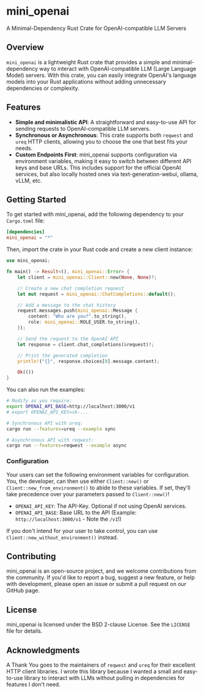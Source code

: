 # mini_openai

A Minimal-Dependency Rust Crate for OpenAI-compatible LLM Servers

## Overview

`mini_openai` is a lightweight Rust crate that provides a simple and minimal-dependency way to interact with OpenAI-compatible LLM (Large Language Model) servers. With this crate, you can easily integrate OpenAI's language models into your Rust applications without adding unnecessary dependencies or complexity.

## Features

* **Simple and minimalistic API**: A straightforward and easy-to-use API for sending requests to OpenAI-compatible LLM servers.
* **Synchronous or Asynchronous**: This crate supports both `reqwest` and `ureq` HTTP clients, allowing you to choose the one that best fits your needs.
* **Custom Endpoints First**: mini_openai supports configuration via environment variables, making it easy to switch between different API keys and base URLs. This includes support for the official OpenAI services, but also locally hosted ones via text-generation-webui, ollama, vLLM, etc.

## Getting Started

To get started with mini_openai, add the following dependency to your `Cargo.toml` file:

```toml
[dependencies]
mini_openai = "*"
```

Then, import the crate in your Rust code and create a new client instance:

```rust
use mini_openai;

fn main() -> Result<(), mini_openai::Error> {
    let client = mini_openai::Client::new(None, None)?;

    // Create a new chat completion request
    let mut request = mini_openai::ChatCompletions::default();

    // Add a message to the chat history
    request.messages.push(mini_openai::Message {
        content: "Who are you?".to_string(),
        role: mini_openai::ROLE_USER.to_string(),
    });

    // Send the request to the OpenAI API
    let response = client.chat_completions(&request)?;

    // Print the generated completion
    println!("{}", response.choices[0].message.content);

    Ok(())
}
```

You can also run the examples:

```sh
# Modify as you require:
export OPENAI_API_BASE=http://localhost:3000/v1
# export OPENAI_API_KEY=sk-...

# Synchronous API with ureq:
cargo run --features=ureq --example sync

# Asynchronous API with reqwest:
cargo run --features=reqwest --example async
```

### Configuration

Your users can set the following environment variables for configuration. You, the developer, can then use either `Client::new()` or `Client::new_from_environment()` to abide to these variables. If set, they'll take precedence over your parameters passed to `Client::new()`!

* `OPENAI_API_KEY`: The API-Key. Optional if not using OpenAI services.
* `OPENAI_API_BASE`: Base URL to the API (Example: `http://localhost:3000/v1` - Note the `/v1`!)

If you don't intend for your user to take control, you can use `Client::new_without_environment()` instead.

## Contributing

mini_openai is an open-source project, and we welcome contributions from the community. If you'd like to report a bug, suggest a new feature, or help with development, please open an issue or submit a pull request on our GitHub page.

## License

mini_openai is licensed under the BSD 2-clause License. See the `LICENSE` file for details.

## Acknowledgments

A Thank You goes to the maintainers of `reqwest` and `ureq` for their excellent HTTP client libraries. I wrote this library because I wanted a small and easy-to-use library to interact with LLMs without pulling in dependencies for features I don't need.
